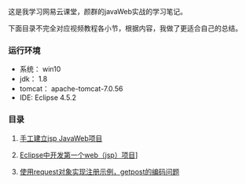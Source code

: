 这是我学习网易云课堂，颜群的javaWeb实战的学习笔记。

下面目录不完全对应视频教程各小节，根据内容，我做了更适合自己的总结。



### 运行环境

- 系统：	win10
- jdk：              1.8
- tomcat：     apache-tomcat-7.0.56
- IDE:             Eclipse 4.5.2



### 目录
1. [手工建立jsp JavaWeb项目](docus/手工建立jspJavaWeb项目.md)

2. [Eclipse中开发第一个web（jsp）项目](docus/Eclipse中开发第一个web（jsp）项目.md)]

3. [使用request对象实现注册示例，getpost的编码问题](docus/使用request对象实现注册示例，getpost的编码问题.md)

